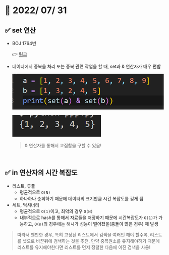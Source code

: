 # 📆 2022/ 07/ 31

## ✅ set 연산

- BOJ 1764번 

  👉 [링크](https://www.acmicpc.net/problem/1764)

- 데이터에서 중복을 처리 또는 중복 관련 작업을 할 때, set과 & 연산자가 매우 편함

  ![image-20220801013259636](220730~220731.assets/image-20220801013259636.png)

  ![image-20220801013307034](220730~220731.assets/image-20220801013307034.png)

  > & 연산자를 통해서 교집합을 구할 수 있음!

<br>



## ✅ in 연산자의 시간 복잡도

- 리스트, 튜플
  - 평균적으로 `O(N)`
  - 하나하나 순회하기 때문에 데이터의 크기만큼 시간 복잡도를 갖게 됨
- 세트, 딕셔너리
  - 평균적으로 `O(1)`이고, 최악의 경우 `O(N)`
  - 내부적으로 hash를 통해서 자료들을 저장하기 때문에 시간복잡도가 `O(1)`가 가능하고, `O(n)`의 경우에는 해시가 성능이 떨어졌을(충돌이 많은 경우) 때 발생

> 따라서 웬만한 경우, 특히 고정된 리스트에서 검색을 여러번 해야 할수록, 리스트를 셋으로 바꾼뒤에 검색하는 것을 추천. 만약 중복원소를 유지해야하기 때문에 리스트를 유지해야한다면 리스트를 먼저 정렬한 다음에 이진 검색을 사용!

